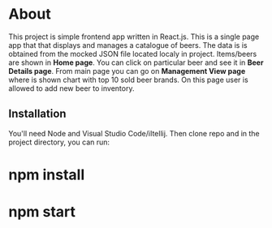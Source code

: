 # About

This project is simple frontend app written in React.js. This is a single page app that that displays and manages a catalogue of beers. The data is is obtained from the mocked JSON file located localy in project.
Items/beers are shown in <b>Home page</b>. You can click on particular beer and see it in <b>Beer Details page</b>. From main page you can go on <b>Management View page</b> where is shown chart with top 10 sold beer brands. On this page user is allowed to add new beer to inventory.

## Installation

You'll need Node and Visual Studio Code/iItellij.
Then clone repo and in the project directory, you can run:
# npm install
# npm start
